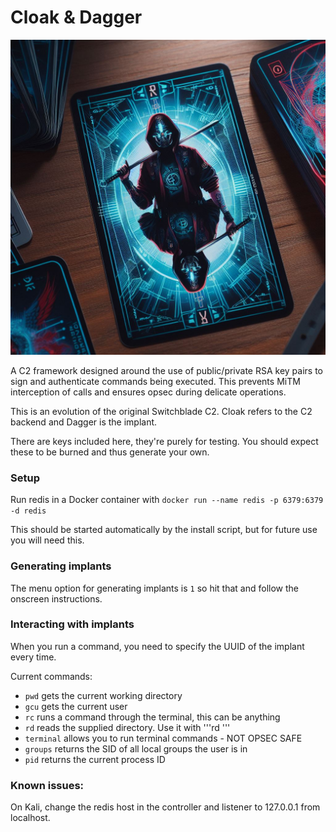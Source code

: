 # Cloak & Dagger

![logo](/img/guide/cnd8.jpg)

A C2 framework designed around the use of public/private RSA key pairs to sign and authenticate commands being executed. This prevents MiTM interception of calls and ensures opsec during delicate operations.

This is an evolution of the original Switchblade C2. Cloak refers to the C2 backend and Dagger is the implant.

There are keys included here, they're purely for testing. You should expect these to be burned and thus generate your own.

### Setup

Run redis in a Docker container with ```docker run --name redis -p 6379:6379 -d redis```

This should be started automatically by the install script, but for future use you will need this.

### Generating implants

The menu option for generating implants is ```1``` so hit that and follow the onscreen instructions.

### Interacting with implants

When you run a command, you need to specify the UUID of the implant every time. 

Current commands:
- ```pwd``` gets the current working directory
- ```gcu``` gets the current user
- ```rc``` runs a command through the terminal, this can be anything 
- ```rd``` reads the supplied directory. Use it with '''rd <directory path>'''
- ```terminal``` allows you to run terminal commands - NOT OPSEC SAFE
- ```groups``` returns the SID of all local groups the user is in
- ```pid``` returns the current process ID

### Known issues:
On Kali, change the redis host in the controller and listener to 127.0.0.1 from localhost.


